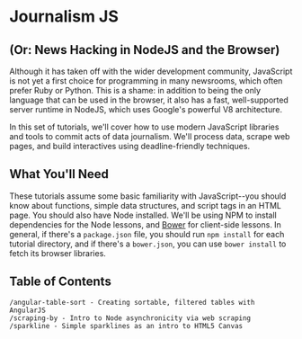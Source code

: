 Journalism JS
=============

(Or: News Hacking in NodeJS and the Browser)
--------------------------------------------

Although it has taken off with the wider development community, JavaScript is not yet a first choice for programming in many newsrooms, which often prefer Ruby or Python. This is a shame: in addition to being the only language that can be used in the browser, it also has a fast, well-supported server runtime in NodeJS, which uses Google's powerful V8 architecture.

In this set of tutorials, we'll cover how to use modern JavaScript libraries and tools to commit acts of data journalism. We'll process data, scrape web pages, and build interactives using deadline-friendly techniques.

What You'll Need
----------------

These tutorials assume some basic familiarity with JavaScript--you should know about functions, simple data structures, and script tags in an HTML page. You should also have Node installed. We'll be using NPM to install dependencies for the Node lessons, and [Bower](http://bower.io) for client-side lessons. In general, if there's a `package.json` file, you should run `npm install` for each tutorial directory, and if there's a `bower.json`, you can use `bower install` to fetch its browser libraries.

Table of Contents
-----------------

```
/angular-table-sort - Creating sortable, filtered tables with AngularJS
/scraping-by - Intro to Node asynchronicity via web scraping
/sparkline - Simple sparklines as an intro to HTML5 Canvas
```
